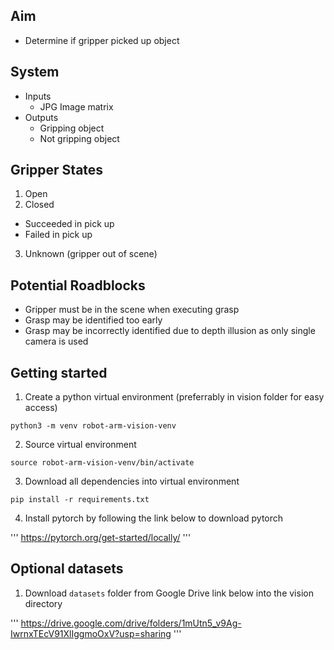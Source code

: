 ## Aim
 - Determine if gripper picked up object

## System
- Inputs
  - JPG Image matrix
- Outputs
  - Gripping object
  - Not gripping object

## Gripper States
 1. Open
 2. Closed
  - Succeeded in pick up
  - Failed in pick up
 3. Unknown (gripper out of scene)

## Potential Roadblocks

* Gripper must be in the scene when executing grasp
* Grasp may be identified too early
* Grasp may be incorrectly identified due to depth illusion as only single camera is used

## Getting started

1. Create a python virtual environment (preferrably in vision folder for easy access)

`python3 -m venv robot-arm-vision-venv`

2. Source virtual environment

`source robot-arm-vision-venv/bin/activate`

3. Download all dependencies into virtual environment

`pip install -r requirements.txt`

4. Install pytorch by following the link below to download pytorch

'''
https://pytorch.org/get-started/locally/
'''

## Optional datasets

1. Download `datasets` folder from Google Drive link below into the vision directory

'''
https://drive.google.com/drive/folders/1mUtn5_v9Ag-IwrnxTEcV91XlIggmoOxV?usp=sharing
'''
